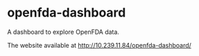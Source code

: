 # openfda-dashboard
A dashboard to explore OpenFDA data.

The website available at http://10.239.11.84/openfda-dashboard/
